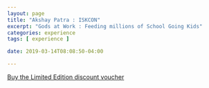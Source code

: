 ```yaml
---
layout: page
title: "Akshay Patra : ISKCON"
excerpt: "Gods at Work : Feeding millions of School Going Kids"
categories: experience
tags: [ experience ]

date: 2019-03-14T08:08:50-04:00

---
```



[Buy the Limited Edition discount voucher](https://ti.to/the-hd-tour/hd-limited-edition-march)
